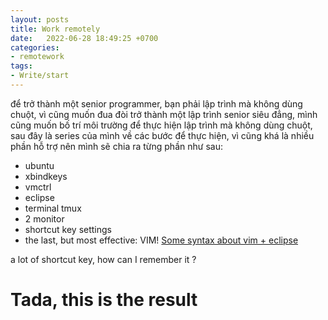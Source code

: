 ```yaml
---
layout: posts
title: Work remotely
date:   2022-06-28 18:49:25 +0700
categories: 
- remotework
tags:
- Write/start 
---
```

để trở thành một senior programmer, bạn phải lập trình mà không dùng chuột, vì cũng muốn đua đòi trở thành một lập trình senior siêu đẳng, mình cũng muốn bố trí môi trường để thực hiện lập trình mà không dùng chuột, sau đây là series của mình về các bước để thực hiện, vì cũng khá là nhiều phần hỗ trợ nên mình sẽ chia ra từng phần như sau:
- ubuntu
- xbindkeys
- vmctrl
- eclipse
- terminal tmux
- 2 monitor 
- shortcut key settings
- the last, but most effective: VIM! [Some syntax about vim + eclipse](http://test) 

a lot of shortcut key, how can I remember it ?

# Tada, this is the result